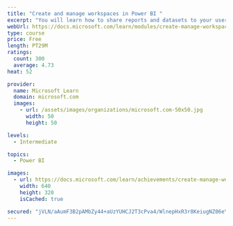 ```yaml
---
title: "Create and manage workspaces in Power BI "
excerpt: "You will learn how to share reports and datasets to your users. Although this can be a simple process, when you think about testing reports before deployment, it can get more complex. For instance, what if you are changing a report that is currently in use? Do you need to let the users test the report before you overwrite it? This module will guide you to creating a deployment strategy that makes sense for you and your organization. Further, if you have ever wondered about where data on a report originated from, then you will want to learn about data lineage in Power BI."
webUrl: https://docs.microsoft.com/learn/modules/create-manage-workspaces-power-bi/
type: course
price: Free
length: PT29M
ratings:
  count: 300
  average: 4.73
heat: 52

provider:
  name: Microsoft Learn
  domain: microsoft.com
  images:
    - url: /assets/images/organizations/microsoft.com-50x50.jpg
      width: 50
      height: 50

levels:
  - Intermediate

topics:
  - Power BI

images:
  - url: https://docs.microsoft.com/learn/achievements/create-manage-workspaces-power-bi-social.png
    width: 640
    height: 320
    isCached: true

secured: "jVLN/aAumF3B2pAMbZy44+aUzYUHCJ2T3cPva4/WlnepHxR3r8KeiugNZ06eYHdda4sHe7nMmt2ERy1tTF6P7NC/KqGtCXwv0pQlK9a2uX2AlhaEcyUlfclpiD8ZtnfuHTdwXVJ00MFuTERf8ZLxFRnYDfl15MtpHIU55E79up4hlP7MH8nc/Sw4yUUdGsacBc+lqtNx8/rVVSqPzidq50/k0vk+yYzc1SvZMsXInNuplYLF35LD6m+fUFht146piKMzFkF83G34rphfUVSmahhkaOoW1Ks9aGt+SSpW8u3uQc1o7CojCgfB58fcu8FHC73n05dlSpKet1VwTpnRvIatiQqzN+O3i8PgpwKZ7gn2Q6isSf7V0N9uxNMzde9VzdKDnrYUwt+K8DGPbd+wO5rGUiY7Jx9ZM5J8OUedJSY=;j4ez4ryRb1s1SqXe99Htwg=="
---
```



